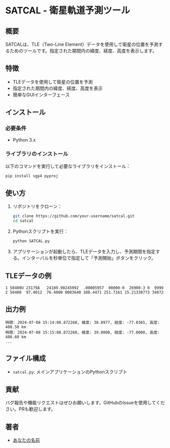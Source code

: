 
# SATCAL - 衛星軌道予測ツール

## 概要

SATCALは、TLE（Two-Line Element）データを使用して衛星の位置を予測するためのツールです。指定された期間内の緯度、経度、高度を表示します。

## 特徴

- TLEデータを使用して衛星の位置を予測
- 指定された期間内の緯度、経度、高度を表示
- 簡単なGUIインターフェース

## インストール

### 必要条件

- Python 3.x

### ライブラリのインストール

以下のコマンドを実行して必要なライブラリをインストール：

```bash
pip install sgp4 pyproj
```

## 使い方

1. リポジトリをクローン：

    ```bash
    git clone https://github.com/your-username/satcal.git
    cd satcal
    ```

2. Pythonスクリプトを実行：

    ```bash
    python SATCAL.py
    ```

3. アプリケーションが起動したら、TLEデータを入力し、予測期間を指定する。インターバルを秒単位で指定して「予測開始」ボタンをクリック。

## TLEデータの例

```plaintext
1 58400U 23179A   24189.90245992  .00005957  00000-0  26900-3 0  9999
2 58400  97.4012  76.4000 0003640 108.4471 251.7161 15.21338773 34872
```

## 出力例

```plaintext
時間: 2024-07-08 15:14:08.872268, 緯度: 38.8977, 経度: -77.0365, 高度: 408.50 km
時間: 2024-07-08 15:15:08.872268, 緯度: 39.0000, 経度: -77.0000, 高度: 408.60 km
...
```

## ファイル構成

- `satcal.py`: メインアプリケーションのPythonスクリプト

## 貢献

バグ報告や機能リクエストはぜひお願いします。GitHubのIssueを使用してください。PRも歓迎します。

## 著者

- [あなたの名前](https://github.com/your-username)
